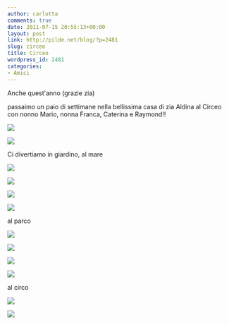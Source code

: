```yaml
---
author: carlotta
comments: true
date: 2011-07-15 20:55:13+00:00
layout: post
link: http://pilde.net/blog/?p=2481
slug: circeo
title: Circeo
wordpress_id: 2481
categories:
- Amici
---
```


Anche quest'anno (grazie zia)


 passaimo un paio di settimane nella bellissima casa di zia Aldina al Circeo con nonno Mario, nonna Franca, Caterina e Raymond!!

![](http://pilde.net/blog/wp-content/uploads/2011/09/circeo_tavolo.jpg)




![](http://pilde.net/blog/wp-content/uploads/2011/09/ghiaccioli.jpg)




Ci divertiamo in giardino, al mare

![](http://pilde.net/blog/wp-content/uploads/2011/09/bimbe_in_acqua.jpg)




![](http://pilde.net/blog/wp-content/uploads/2011/09/giochi_sabbia.jpg)




![](http://pilde.net/blog/wp-content/uploads/2011/09/mare_nonno.jpg)




![](http://pilde.net/blog/wp-content/uploads/2011/09/circeo_mati.jpg)




al parco

![](http://pilde.net/blog/wp-content/uploads/2011/09/altalena_ray.jpg)




![](http://pilde.net/blog/wp-content/uploads/2011/09/carrucola.jpg)




![](http://pilde.net/blog/wp-content/uploads/2011/09/piedi_scalzi_e_cani.jpg)




![](http://pilde.net/blog/wp-content/uploads/2011/09/asinello1.jpg)




al circo

![](../wp-content/uploads/2011/09/circo.jpg)




![](http://pilde.net/blog/wp-content/uploads/2011/09/mati1.jpg)




